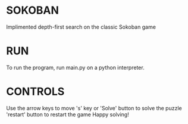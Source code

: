 # SOKOBAN
Implimented depth-first search on the classic Sokoban game
# RUN
To run the program, run main.py on a python interpreter.
# CONTROLS
Use the arrow keys to move
's' key or 'Solve' button to solve the puzzle
'restart' button to restart the game
Happy solving!
